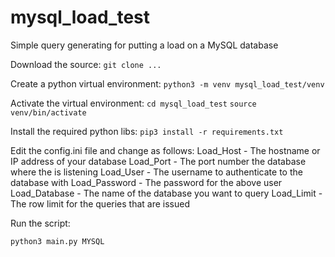 # mysql_load_test
Simple query generating for putting a load on a MySQL database

Download the source:
`git clone ...`

Create a python virtual environment:
`python3 -m venv mysql_load_test/venv`

Activate the virtual environment:
`cd mysql_load_test`
`source venv/bin/activate`

Install the required python libs:
`pip3 install -r requirements.txt`

Edit the config.ini file and change as follows:
Load_Host - The hostname or IP address of your database
Load_Port - The port number the database where the is listening
Load_User - The username to authenticate to the database with
Load_Password - The password for the above user
Load_Database - The name of the database you want to query
Load_Limit - The row limit for the queries that are issued

Run the script:

`python3 main.py MYSQL`
